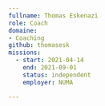 ```yaml
---
fullname: Thomas Eskenazi
role: Coach
domaine: 
- Coaching
github: thomasesk
missions:
  - start: 2021-04-14
    end: 2021-09-01
    status: independent
    employer: NUMA

---
```


